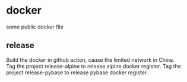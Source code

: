 # docker

some public docker file

## release

Build the docker in github action, cause the limited network in China.  
Tag the project release-alpine to release alpine docker register.
Tag the project release-pybase to release pybase docker register.    



